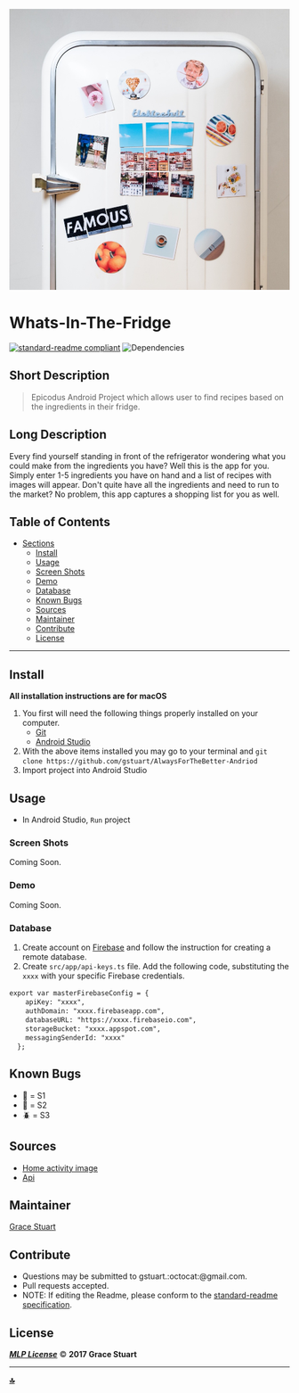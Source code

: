 ![Banner Image](/app/src/main/res/drawable/mainactivity.jpg)
# Whats-In-The-Fridge
 [![standard-readme compliant](https://img.shields.io/badge/readme%20style-standard-brightgreen.svg)](https://github.com/RichardLitt/standard-readme)
![Dependencies](https://img.shields.io/badge/dependencies-up%20to%20date-brightgreen.svg)

## Short Description
> Epicodus Android Project which allows user to find recipes based on the ingredients in their fridge.

## Long Description
Every find yourself standing in front of the refrigerator wondering what you could make from the ingredients you have? Well this is the app for you. Simply enter 1-5 ingredients you have on hand and a list of recipes with images will appear. Don't quite have all the ingredients and need to run to the market? No problem, this app captures a shopping list for you as well.  

## Table of Contents
- [Sections](#sections)
    - [Install](#install)
    - [Usage](#usage)
    - [Screen Shots](#Screen-Shots)
    - [Demo](#Demo)
    - [Database](#database)
    - [Known Bugs](#known-bugs)
    - [Sources](#sources)
    - [Maintainer](#maintainer)
    - [Contribute](#contribute)
    - [License](#license)
    

***

## Install
**All installation instructions are for macOS**

1. You first will need the following things properly installed on your computer.
    * [Git](https://git-scm.com/)
    * [Android Studio](https://developer.android.com/studio/install.html)
2. With the above items installed you may go to your terminal and `git clone https://github.com/gstuart/AlwaysForTheBetter-Andriod`
3. Import project into Android Studio


## Usage
*  In Android Studio, `Run` project

### Screen Shots
Coming Soon.

### Demo
Coming Soon.

### Database
1. Create account on [Firebase](https://firebase.google.com/) and follow the instruction for creating a remote database.
2. Create `src/app/api-keys.ts` file. Add the following code, substituting the `xxxx` with your specific Firebase credentials.
```
export var masterFirebaseConfig = {
    apiKey: "xxxx",
    authDomain: "xxxx.firebaseapp.com",
    databaseURL: "https://xxxx.firebaseio.com",
    storageBucket: "xxxx.appspot.com",
    messagingSenderId: "xxxx"
  };
```

## Known Bugs
* :bug: = S1
* :ant: = S2
* :beetle: = S3

> 
>
> 
>
> 

## Sources
 * [Home activity image](https://unsplash.com/search/refrigerator)
 * [Api](http://www.recipepuppy.com/about/api/)


## Maintainer
[Grace Stuart](href="https://github.com/gstuart")


## Contribute
* Questions may be submitted to gstuart.:octocat:@gmail.com.
* Pull requests accepted.
* NOTE: If editing the Readme, please conform to the [standard-readme specification](https://github.com/RichardLitt/standard-readme/blob/master/spec.md).


## License
**_[MLP License](/LICENSE.md)_** :copyright: **2017 Grace Stuart**


***

**[:top:](#whats-in-the-fridge)**

